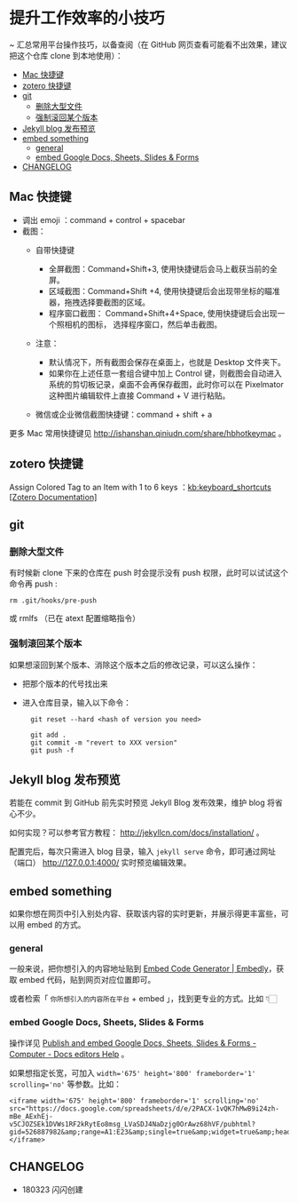 

# 提升工作效率的小技巧

~ 汇总常用平台操作技巧，以备查阅（在 GitHub 网页查看可能看不出效果，建议把这个仓库 clone 到本地使用）：

<!-- START doctoc generated TOC please keep comment here to allow auto update -->
<!-- DON'T EDIT THIS SECTION, INSTEAD RE-RUN doctoc TO UPDATE -->


- [Mac 快捷键](#mac-%E5%BF%AB%E6%8D%B7%E9%94%AE)
- [zotero 快捷键](#zotero-%E5%BF%AB%E6%8D%B7%E9%94%AE)
- [git](#git)
  - [删除大型文件](#%E5%88%A0%E9%99%A4%E5%A4%A7%E5%9E%8B%E6%96%87%E4%BB%B6)
  - [强制滚回某个版本](#%E5%BC%BA%E5%88%B6%E6%BB%9A%E5%9B%9E%E6%9F%90%E4%B8%AA%E7%89%88%E6%9C%AC)
- [Jekyll blog 发布预览](#jekyll-blog-%E5%8F%91%E5%B8%83%E9%A2%84%E8%A7%88)
- [embed something](#embed-something)
  - [general](#general)
  - [embed Google Docs, Sheets, Slides & Forms](#embed-google-docs-sheets-slides--forms)
- [CHANGELOG](#changelog)

<!-- END doctoc generated TOC please keep comment here to allow auto update -->

## Mac 快捷键

- 调出 emoji ：command + control + spacebar
- 截图：
	- 自带快捷键
	
		- 全屏截图：Command+Shift+3, 使用快捷键后会马上截获当前的全屏。
		- 区域截图：Command+Shift +4, 使用快捷键后会出现带坐标的瞄准器，拖拽选择要截图的区域。
		- 程序窗口截图： Command+Shift+4+Space, 使用快捷键后会出现一个照相机的图标， 选择程序窗口，然后单击截图。
	- 注意： 
		- 默认情况下，所有截图会保存在桌面上，也就是 Desktop 文件夹下。
		- 如果你在上述任意一套组合键中加上 Control 键，则截图会自动进入系统的剪切板记录，桌面不会再保存截图，此时你可以在 Pixelmator 这种图片编辑软件上直接 Command + V 进行粘贴。
	- 微信或企业微信截图快捷键：command + shift + a

更多 Mac 常用快捷键见 http://ishanshan.qiniudn.com/share/hbhotkeymac 。

## zotero 快捷键

Assign Colored Tag to an Item with 1 to 6 keys 
：[kb:keyboard_shortcuts [Zotero Documentation]](https://www.zotero.org/support/kb/keyboard_shortcuts)

## git 

### 删除大型文件

有时候新 clone 下来的仓库在 push 时会提示没有 push 权限，此时可以试试这个命令再 push :

	rm .git/hooks/pre-push 

或 rmlfs （已在 atext 配置缩略指令） 

### 强制滚回某个版本 

如果想滚回到某个版本、消除这个版本之后的修改记录，可以这么操作：

- 把那个版本的代号找出来
- 进入仓库目录，输入以下命令：

		git reset --hard <hash of version you need>
		
		git add .
		git commit -m "revert to XXX version"
		git push -f




## Jekyll blog 发布预览

若能在 commit 到 GitHub 前先实时预览 Jekyll Blog 发布效果，维护 blog 将省心不少。

如何实现？可以参考官方教程： http://jekyllcn.com/docs/installation/ 。

配置完后，每次只需进入 blog 目录，输入 `jekyll serve` 命令，即可通过网址（端口） http://127.0.0.1:4000/ 实时预览编辑效果。

## embed something

如果你想在网页中引入别处内容、获取该内容的实时更新，并展示得更丰富些，可以用 embed 的方式。

### general

一般来说，把你想引入的内容地址贴到 [Embed Code Generator | Embedly](http://embed.ly/code)，获取 embed 代码，贴到网页对应位置即可。

或者检索「  `你所想引入的内容所在平台` + embed 」，找到更专业的方式。比如 👇🏻

### embed Google Docs, Sheets, Slides & Forms

操作详见 [Publish and embed Google Docs, Sheets, Slides & Forms - Computer - Docs editors Help](https://support.google.com/docs/answer/37579?co=GENIE.Platform%3DDesktop&hl=en&oco=1) 。

如果想指定长宽，可加入 `width='675' height='800' frameborder='1' scrolling='no'` 等参数。比如：


	<iframe width='675' height='800' frameborder='1' scrolling='no' src="https://docs.google.com/spreadsheets/d/e/2PACX-1vQK7hMwB9i24zh-mBe_AExhEj-v5CJOZSEk1DVWs1RF2kRytEo8msg_LVaSDJ4NaDzjg0OrAwz68hVF/pubhtml?gid=526887982&amp;range=A1:E23&amp;single=true&amp;widget=true&amp;headers=false"></iframe>




## CHANGELOG 

- 180323 闪闪创建

